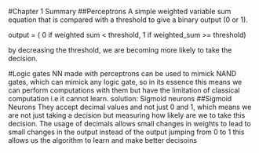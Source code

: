 #Chapter 1 Summary
##Perceptrons
A simple weighted variable sum equation that is compared with a threshold to give a binary output (0 or 1).

output = ( 0 if weighted sum < threshold, 1 if weighted_sum >= threshold)

by decreasing the threshold, we are becoming more likely to take the decision.

#Logic gates
NN made with perceptrons can be used to mimick NAND gates, which can mimick any logic gate, so in its essence this means we can perform
computations with them but have the limitation of classical computation i.e it cannot learn.
solution: Sigmoid neurons
##Sigmoid Neurons
They accept decimal values and not just 0 and 1, which means we are not just taking a decision but measuring how likely are we to take this decision.
The usage of decimals allows small changes in weights to lead to small changes in the output instead of the output jumping from 0 to 1
this allows us the algorithm to learn and make better decisoins
